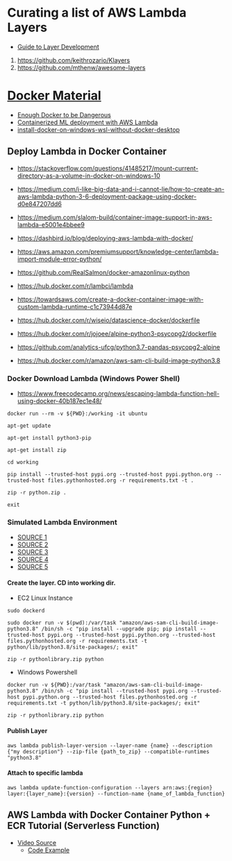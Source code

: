# Curating a list of AWS Lambda Layers

- [Guide to Layer Development](https://docs.aws.amazon.com/lambda/latest/dg/configuration-layers.html)

1. https://github.com/keithrozario/Klayers
2. https://github.com/mthenw/awesome-layers


# [Docker Material](https://github.com/docker-library/python)

- [Enough Docker to be Dangerous](https://seankross.com/2017/09/17/Enough-Docker-to-be-Dangerous.html)
- [Containerized ML deployment with AWS Lambda](https://datatalks.club/blog/ml-deployment-lambda.html)
- [install-docker-on-windows-wsl-without-docker-desktop](https://dev.to/bowmanjd/install-docker-on-windows-wsl-without-docker-desktop-34m9)

## Deploy Lambda in Docker Container

- https://stackoverflow.com/questions/41485217/mount-current-directory-as-a-volume-in-docker-on-windows-10

- https://medium.com/i-like-big-data-and-i-cannot-lie/how-to-create-an-aws-lambda-python-3-6-deployment-package-using-docker-d0e847207dd6

- https://medium.com/slalom-build/container-image-support-in-aws-lambda-e5001e4bbee9

- https://dashbird.io/blog/deploying-aws-lambda-with-docker/

- https://aws.amazon.com/premiumsupport/knowledge-center/lambda-import-module-error-python/

- https://github.com/RealSalmon/docker-amazonlinux-python

- https://hub.docker.com/r/lambci/lambda

- https://towardsaws.com/create-a-docker-container-image-with-custom-lambda-runtime-c1c73944d87e

- https://hub.docker.com/r/wiseio/datascience-docker/dockerfile

- https://hub.docker.com/r/jojoee/alpine-python3-psycopg2/dockerfile

- https://github.com/analytics-ufcg/python3.7-pandas-psycopg2-alpine

- https://hub.docker.com/r/amazon/aws-sam-cli-build-image-python3.8

### Docker Download Lambda (Windows Power Shell)

- https://www.freecodecamp.org/news/escaping-lambda-function-hell-using-docker-40b187ec1e48/

```
docker run --rm -v ${PWD}:/working -it ubuntu

apt-get update 

apt-get install python3-pip 

apt-get install zip

cd working

pip install --trusted-host pypi.org --trusted-host pypi.python.org --trusted-host files.pythonhosted.org -r requirements.txt -t .

zip -r python.zip .

exit
```

### Simulated Lambda Environment

- [SOURCE 1](https://www.youtube.com/watch?v=1jWfZxf3JQ4)
- [SOURCE 2](https://aws.amazon.com/premiumsupport/knowledge-center/lambda-layer-simulated-docker/)
- [SOURCE 3](https://dev.to/matthewvielkind/creating-python-aws-lambda-layers-with-docker-4376)
- [SOURCE 4](https://datavizz.in/blog/serverless/2020/04/20/running-pandas-in-aws-lambda.html)
- [SOURCE 5](https://sixfeetup.com/blog/secrets-of-building-python-container-images-for-aws-lambda)

#### Create the layer. CD into working dir.

- EC2 Linux Instance

```
sudo dockerd

sudo docker run -v $(pwd):/var/task "amazon/aws-sam-cli-build-image-python3.8" /bin/sh -c "pip install --upgrade pip; pip install --trusted-host pypi.org --trusted-host pypi.python.org --trusted-host files.pythonhosted.org -r requirements.txt -t python/lib/python3.8/site-packages/; exit"

zip -r pythonlibrary.zip python
```

- Windows Powershell

```
docker run -v ${PWD}:/var/task "amazon/aws-sam-cli-build-image-python3.8" /bin/sh -c "pip install --trusted-host pypi.org --trusted-host pypi.python.org --trusted-host files.pythonhosted.org -r requirements.txt -t python/lib/python3.8/site-packages/; exit"

zip -r pythonlibrary.zip python
```

#### Publish Layer

```
aws lambda publish-layer-version --layer-name {name} --description {"my description"} --zip-file {path_to_zip} --compatible-runtimes "python3.8"
```

#### Attach to specific lambda
```
aws lambda update-function-configuration --layers arn:aws:{region} layer:{layer_name}:{version} --function-name {name_of_lambda_function}
```

## AWS Lambda with Docker Container Python + ECR Tutorial (Serverless Function)

- [Video Source](https://www.youtube.com/watch?v=2VtuNOEw8S4)
	* [Code Example](https://github.com/soumilshah1995/PythonLambdaDockerECR)
